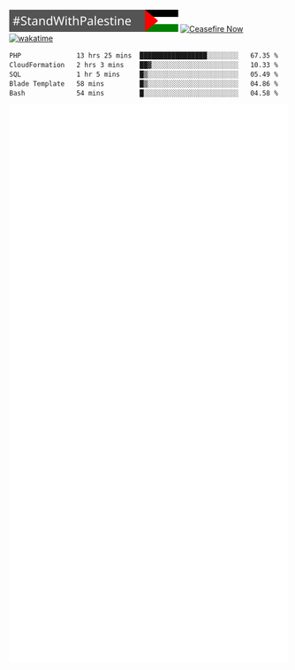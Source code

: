 [![github](https://raw.githubusercontent.com/saedyousef/StandWithPalestine/main/badges/flat/StandWithPalestine.svg)](https://github.com/saedyousef/StandWithPalestine)
[![Ceasefire Now](https://badge.techforpalestine.org/default)](https://techforpalestine.org/learn-more)
[![wakatime](https://wakatime.com/badge/user/03bf07e2-4c78-4826-8603-8922f0241061.svg)](https://wakatime.com/@03bf07e2-4c78-4826-8603-8922f0241061)
<!-- [![committers.top badge](https://user-badge.committers.top/jordan_private/saedyousef.svg)](https://user-badge.committers.top/jordan_private/saedyousef) -->

<!-- ![Profile Views](https://visitor-badge.glitch.me/badge?page_id=saedyousef.saedyousef&left_color=grey&right_color=blue&left_text=👀+Profile+Views) -->



<!-- <img src="https://github-readme-stats.vercel.app/api?username=saedyousef&show_icons=true&count_private=true" width="100%" /> --> 

<!--START_SECTION:waka-->

```txt
PHP              13 hrs 25 mins  █████████████████░░░░░░░░   67.35 %
CloudFormation   2 hrs 3 mins    ██▓░░░░░░░░░░░░░░░░░░░░░░   10.33 %
SQL              1 hr 5 mins     █▒░░░░░░░░░░░░░░░░░░░░░░░   05.49 %
Blade Template   58 mins         █▒░░░░░░░░░░░░░░░░░░░░░░░   04.86 %
Bash             54 mins         █░░░░░░░░░░░░░░░░░░░░░░░░   04.58 %
```

<!--END_SECTION:waka-->
    
<!-- ![github contribution grid snake animation](https://raw.githubusercontent.com/saedyousef/saedyousef/output/github-contribution-grid-snake.svg) -->


![Metrics](./github-metrics.svg)
